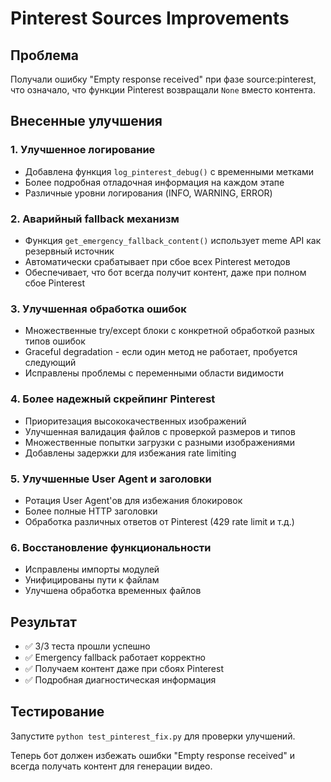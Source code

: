 # Pinterest Sources Improvements

## Проблема
Получали ошибку "Empty response received" при фазе source:pinterest, что означало, что функции Pinterest возвращали `None` вместо контента.

## Внесенные улучшения

### 1. Улучшенное логирование
- Добавлена функция `log_pinterest_debug()` с временными метками
- Более подробная отладочная информация на каждом этапе
- Различные уровни логирования (INFO, WARNING, ERROR)

### 2. Аварийный fallback механизм
- Функция `get_emergency_fallback_content()` использует meme API как резервный источник
- Автоматически срабатывает при сбое всех Pinterest методов
- Обеспечивает, что бот всегда получит контент, даже при полном сбое Pinterest

### 3. Улучшенная обработка ошибок
- Множественные try/except блоки с конкретной обработкой разных типов ошибок
- Graceful degradation - если один метод не работает, пробуется следующий
- Исправлены проблемы с переменными области видимости

### 4. Более надежный скрейпинг Pinterest
- Приоритезация высококачественных изображений
- Улучшенная валидация файлов с проверкой размеров и типов
- Множественные попытки загрузки с разными изображениями
- Добавлены задержки для избежания rate limiting

### 5. Улучшенные User Agent и заголовки
- Ротация User Agent'ов для избежания блокировок
- Более полные HTTP заголовки
- Обработка различных ответов от Pinterest (429 rate limit и т.д.)

### 6. Восстановление функциональности
- Исправлены импорты модулей
- Унифицированы пути к файлам
- Улучшена обработка временных файлов

## Результат
- ✅ 3/3 теста прошли успешно
- ✅ Emergency fallback работает корректно
- ✅ Получаем контент даже при сбоях Pinterest
- ✅ Подробная диагностическая информация

## Тестирование
Запустите `python test_pinterest_fix.py` для проверки улучшений.

Теперь бот должен избежать ошибки "Empty response received" и всегда получать контент для генерации видео.